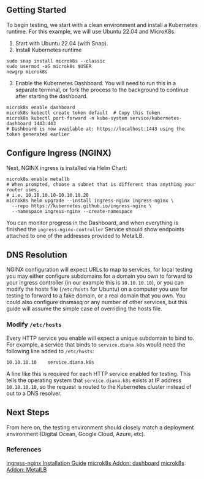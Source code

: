 ## Getting Started
To begin testing, we start with a clean environment and install a Kubernetes
runtime. For this example, we will use Ubuntu 22.04 and MicroK8s.
1. Start with Ubuntu 22.04 (with Snap).
2. Install Kubernetes runtime
```shell
sudo snap install microk8s --classic
sudo usermod -aG microk8s $USER
newgrp microk8s
```
3. Enable the Kubernetes Dashboard. You will need to run this in a separate terminal, or
   fork the process to the background to continue after starting the dashboard.
```shell
microk8s enable dashboard
microk8s kubectl create token default  # Copy this token
microk8s kubectl port-forward -n kube-system service/kubernetes-dashboard 1443:443
# Dashboard is now available at: https://localhost:1443 using the token generated earlier
```

## Configure Ingress (NGINX)
Next, NGINX ingress is installed via Helm Chart:
```shell
microk8s enable metallb
# When prompted, choose a subnet that is different than anything your router uses, 
# i.e. 10.10.10.10-10.10.10.20
microk8s helm upgrade --install ingress-nginx ingress-nginx \
  --repo https://kubernetes.github.io/ingress-nginx \
  --namespace ingress-nginx --create-namespace
```
You can monitor progress in the Dashboard, and when everything is finished the
`ingress-nginx-controller` Service should show endpoints attached to one of the
addresses provided to MetalLB.

## DNS Resolution
NGINX configuration will expect URLs to map to services, for local testing you may
either configure subdomains for a domain you own to forward to your ingress controller
(in our example this is `10.10.10.10`), or you can modify the hosts file 
(`/etc/hosts` for Ubuntu) on a computer you use for testing to forward to a fake
domain, or a real domain that you own. You could also configure dnsmasq or any
number of other services, but this guide will assume the simple case of overriding
the hosts file.

### Modify `/etc/hosts`
Every HTTP service you enable will expect a unique subdomain to bind to. For
example, a service that binds to `service.diana.k8s` would need the following
line added to `/etc/hosts`:
```
10.10.10.10    service.diana.k8s
```
A line like this is required for each HTTP service enabled for testing. This tells
the operating system that `service.diana.k8s` exists at IP address `10.10.10.10`,
so the request is routed to the Kubernetes cluster instead of out to a DNS resolver.

## Next Steps
From here on, the testing environment should closely match a deployment 
environment (Digital Ocean, Google Cloud, Azure, etc).

### References
[ingress-nginx Installation Guide](https://kubernetes.github.io/ingress-nginx/deploy/)
[microk8s Addon: dashboard](https://microk8s.io/docs/addon-dashboard)
[microk8s Addon: MetalLB](https://microk8s.io/docs/addon-metallb)